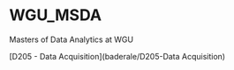 # WGU_MSDA
Masters of Data Analytics at WGU

[D205 - Data Acquisition](baderale/D205-Data Acquisition)
